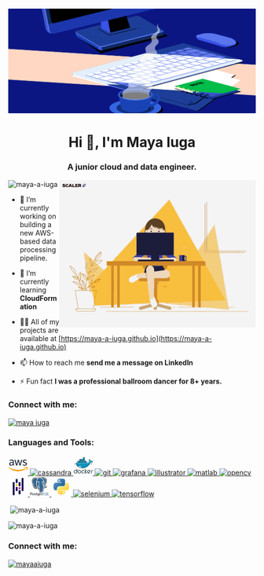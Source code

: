 [![MasterHead](https://github.com/maya-a-iuga/maya-a-iuga/blob/main/90-article-banner-2.gif)](https://github.com/maya-a-iuga)
<h1 align="center">Hi 👋, I'm Maya Iuga</h1>
<h3 align="center">A junior cloud and data engineer.</h3>
<img align="right" src="https://github.com/maya-a-iuga/maya-a-iuga/blob/main/scaler-create-impact.gif" alt="Coding" width="400"  />

<p align="left"> <img src="https://komarev.com/ghpvc/?username=maya-a-iuga&label=Profile%20views&color=0e75b6&style=flat" alt="maya-a-iuga" /> </p>

- 🔭 I’m currently working on building a new AWS-based data processing pipeline.

- 🌱 I’m currently learning **CloudFormation**

- 👨‍💻 All of my projects are available at [https://maya-a-iuga.github.io](https://maya-a-iuga.github.io)

- 📫 How to reach me **send me a message on LinkedIn**

- ⚡ Fun fact **I was a professional ballroom dancer for 8+ years.**

<h3 align="left">Connect with me:</h3>
<p align="left">
<a href="https://linkedin.com/in/maya iuga" target="blank"><img align="center" src="https://raw.githubusercontent.com/rahuldkjain/github-profile-readme-generator/master/src/images/icons/Social/linked-in-alt.svg" alt="maya iuga" height="30" width="40" /></a>
</p>

<h3 align="left">Languages and Tools:</h3>
<p align="left"> <a href="https://aws.amazon.com" target="_blank" rel="noreferrer"> <img src="https://raw.githubusercontent.com/devicons/devicon/master/icons/amazonwebservices/amazonwebservices-original-wordmark.svg" alt="aws" width="40" height="40"/> </a> <a href="https://cassandra.apache.org/" target="_blank" rel="noreferrer"> <img src="https://www.vectorlogo.zone/logos/apache_cassandra/apache_cassandra-icon.svg" alt="cassandra" width="40" height="40"/> </a> <a href="https://www.docker.com/" target="_blank" rel="noreferrer"> <img src="https://raw.githubusercontent.com/devicons/devicon/master/icons/docker/docker-original-wordmark.svg" alt="docker" width="40" height="40"/> </a> <a href="https://git-scm.com/" target="_blank" rel="noreferrer"> <img src="https://www.vectorlogo.zone/logos/git-scm/git-scm-icon.svg" alt="git" width="40" height="40"/> </a> <a href="https://grafana.com" target="_blank" rel="noreferrer"> <img src="https://www.vectorlogo.zone/logos/grafana/grafana-icon.svg" alt="grafana" width="40" height="40"/> </a> <a href="https://www.adobe.com/in/products/illustrator.html" target="_blank" rel="noreferrer"> <img src="https://www.vectorlogo.zone/logos/adobe_illustrator/adobe_illustrator-icon.svg" alt="illustrator" width="40" height="40"/> </a> <a href="https://www.mathworks.com/" target="_blank" rel="noreferrer"> <img src="https://upload.wikimedia.org/wikipedia/commons/2/21/Matlab_Logo.png" alt="matlab" width="40" height="40"/> </a> <a href="https://opencv.org/" target="_blank" rel="noreferrer"> <img src="https://www.vectorlogo.zone/logos/opencv/opencv-icon.svg" alt="opencv" width="40" height="40"/> </a> <a href="https://pandas.pydata.org/" target="_blank" rel="noreferrer"> <img src="https://raw.githubusercontent.com/devicons/devicon/2ae2a900d2f041da66e950e4d48052658d850630/icons/pandas/pandas-original.svg" alt="pandas" width="40" height="40"/> </a> <a href="https://www.postgresql.org" target="_blank" rel="noreferrer"> <img src="https://raw.githubusercontent.com/devicons/devicon/master/icons/postgresql/postgresql-original-wordmark.svg" alt="postgresql" width="40" height="40"/> </a> <a href="https://www.python.org" target="_blank" rel="noreferrer"> <img src="https://raw.githubusercontent.com/devicons/devicon/master/icons/python/python-original.svg" alt="python" width="40" height="40"/> </a> <a href="https://www.selenium.dev" target="_blank" rel="noreferrer"> <img src="https://raw.githubusercontent.com/detain/svg-logos/780f25886640cef088af994181646db2f6b1a3f8/svg/selenium-logo.svg" alt="selenium" width="40" height="40"/> </a> <a href="https://www.tensorflow.org" target="_blank" rel="noreferrer"> <img src="https://www.vectorlogo.zone/logos/tensorflow/tensorflow-icon.svg" alt="tensorflow" width="40" height="40"/> </a> </p>

<p>&nbsp;<img align="center" src="https://github-readme-stats.vercel.app/api?username=maya-a-iuga&show_icons=true&locale=en" alt="maya-a-iuga" /></p>
<p><img align="center" src="https://github-readme-streak-stats.herokuapp.com/?user=maya-a-iuga&" alt="maya-a-iuga" /></p>


<h3 align="left">Connect with me:</h3>
<p align="left">
<a href="https://dev.to/mayaaiuga" target="blank"><img align="center" src="https://raw.githubusercontent.com/rahuldkjain/github-profile-readme-generator/master/src/images/icons/Social/devto.svg" alt="mayaaiuga" height="30" width="40" /></a>
</p>
